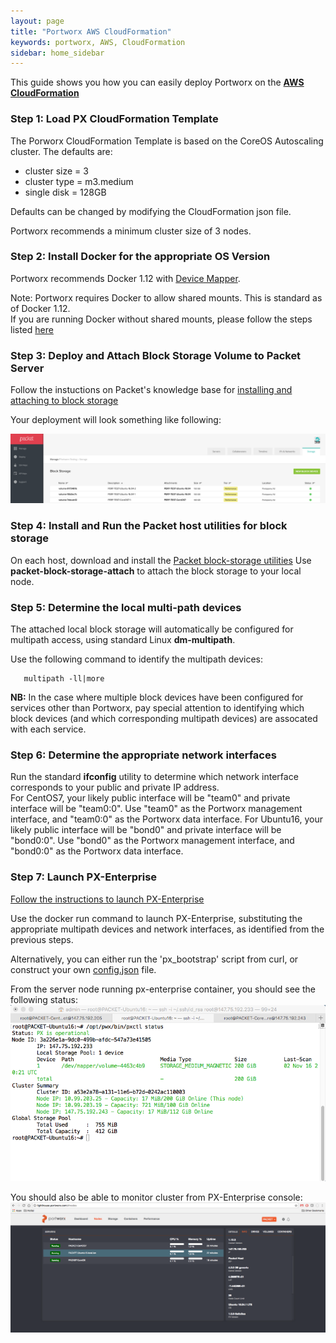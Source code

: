 ```yaml
---
layout: page
title: "Portworx AWS CloudFormation"
keywords: portworx, AWS, CloudFormation
sidebar: home_sidebar
---
```


This guide shows you how you can easily deploy Portworx on the [**AWS CloudFormation**](https://aws.amazon.com/cloudformation/)

### Step 1: Load PX CloudFormation Template 

The Porworx CloudFormation Template is based on the CoreOS Autoscaling cluster.
The defaults are:

+ cluster size = 3
+ cluster type = m3.medium
+ single disk = 128GB

Defaults can be changed by modifying the CloudFormation json file.

Portworx recommends a minimum cluster size of 3 nodes.



### Step 2: Install Docker for the appropriate OS Version 
Portworx recommends Docker 1.12 with [Device Mapper](https://docs.docker.com/engine/userguide/storagedriver/device-mapper-driver/#/configure-docker-with-devicemapper).

Note: Portworx requires Docker to allow shared mounts.  This is standard as of Docker 1.12.  
If you are running Docker without shared mounts, please follow the steps listed [here](os-config-shared-mounts.html)

### Step 3: Deploy and Attach Block Storage Volume to Packet Server
Follow the instuctions on Packet's knowledge base for [installing and attaching to block storage](https://www.packet.net/help/kb/how-to-use-the-block-storage/)

Your deployment will look something like following:


![Attach Block Storage Volume](images/block-storage-on-packet.png "Attach Block Storage Volume")

### Step 4: Install and Run the Packet host utilities for block storage 
On each host, download and install the [Packet block-storage utilities](https://github.com/packethost/packet-block-storage)
Use **packet-block-storage-attach** to attach the block storage to your local node.

### Step 5: Determine the local multi-path devices
The attached local block storage will automatically be configured for multipath access, using standard Linux **dm-multipath**.

Use the following command to identify the multipath devices:

```
   multipath -ll|more
```

**NB:**  In the case where multiple block devices have been configured for services other than Portworx, pay special attention to identifying 
which block devices (and which corresponding multipath devices) are assocated with each service.

### Step 6: Determine the appropriate network interfaces
Run the standard **ifconfig** utility to determine which network interface corresponds to your public and private IP address.  
For CentOS7, your likely public interface will be "team0" and private interface will be "team0:0".   Use "team0" as the Portworx management interface, and "team0:0" as the Portworx data interface.
For Ubuntu16, your likely public interface will be "bond0" and private interface will be "bond0:0".   Use "bond0" as the Portworx management interface, and "bond0:0" as the Portworx data interface.

### Step 7: Launch PX-Enterprise
[Follow the instructions to launch PX-Enterprise](get-started-px-enterprise.html)

Use the docker run command to launch PX-Enterprise, substituting the appropriate multipath devices and network interfaces, as identified from the previous steps.

Alternatively, you can either run the 'px_bootstrap' script from curl, or construct your own [config.json](config-json.html) file.

From the server node running px-enterprise container, you should see the following status:
![PX-Cluster on Packet](images/px-cluster-on-packet.png "PX-Cluster on Packet")


You should also be able to monitor cluster from PX-Enterprise console:
![Packet-Cluster on Lighthouse](images/packet-cluster-on-lighthouse.png "Packet-Cluster on Lighthouse")

